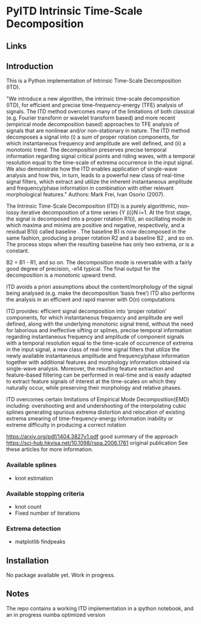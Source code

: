 # PyITD Intrinsic Time-Scale Decomposition

## Links

## Introduction

This is a Python implementation of Intrinsic Time-Scale Decomposition (ITD).

"We introduce a new algorithm, the intrinsic time-scale decomposition (ITD), for efficient
and precise time–frequency–energy (TFE) analysis of signals. The ITD method
overcomes many of the limitations of both classical (e.g. Fourier transform or wavelet
transform based) and more recent (empirical mode decomposition based) approaches to
TFE analysis of signals that are nonlinear and/or non-stationary in nature. The ITD
method decomposes a signal into (i) a sum of proper rotation components, for which
instantaneous frequency and amplitude are well defined, and (ii) a monotonic trend. The
decomposition preserves precise temporal information regarding signal critical points
and riding waves, with a temporal resolution equal to the time-scale of extrema
occurrence in the input signal. We also demonstrate how the ITD enables application of
single-wave analysis and how this, in turn, leads to a powerful new class of real-time
signal filters, which extract and utilize the inherent instantaneous amplitude and
frequency/phase information in combination with other relevant morphological features."
Authors: Mark Frei, Ivan Osorio (2007).

The Intrinsic Time-Scale Decomposition (ITD) is a purely algorithmic, non-lossy
iterative decomposition of a time series {Y (i)}N i=1. At the first stage, the signal is
decomposed into a proper rotation R1(i), an oscillating mode in which maxima and
minima are positive and negative, respectively, and a residual B1(i) called baseline .
The baseline B1 is now decomposed in the same fashion, producing a proper rotation
R2 and a baseline B2 , and so on. The process stops when the resulting baseline has
only two extrema, or is a constant.

B2 = B1 - R1, and so on. The decomposition mode is reversable with a fairly good degree of precision, -e14 typical.
The final output for the decomposition is a monotonic upward trend.

ITD avoids a priori assumptions about the content/morphology of the signal
being analysed (e.g. make the decomposition ‘basis free’)
ITD also performs the analysis in an efficient and rapid manner with O(n) computations

 ITD provides:
 efficient signal decomposition into ‘proper rotation’ components, for which
instantaneous frequency and amplitude are well defined, along with the
underlying monotonic signal trend, without the need for laborious and
ineffective sifting or splines,
precise temporal information regarding instantaneous frequency and
amplitude of component signals with a temporal resolution equal to the
time-scale of occurrence of extrema in the input signal, 
a new class of real-time signal filters that utilize the newly available
instantaneous amplitude and frequency/phase information together with
additional features and morphology information obtained via single-wave
analysis. Moreover, the resulting feature extraction and feature-based
filtering can be performed in real-time and is easily adapted to extract
feature signals of interest at the time-scales on which they naturally occur,
while preserving their morphology and relative phases.

ITD overcomes certain limitations of Empirical Mode Decomposition(EMD) including:
overshooting and and undershooting of the interpolating cubic splines generating spurious extrema
distortion and relocation of existing extrema
smearing of time-frequency-energy information
inability or extreme difficulty in producing a correct rotation

https://arxiv.org/pdf/1404.3827v1.pdf good summary of the approach
https://sci-hub.hkvisa.net/10.1098/rspa.2006.1761 original publication
See these articles for more information.

### Available splines

- knot estimation

### Available stopping criteria

-  knot count
-  Fixed number of iterations

### Extrema detection

-  matplotlib findpeaks


## Installation
No package available yet. Work in progress.

## Notes
The repo contains a working ITD implementation in a ipython notebook, and an in progress numba optimized version
